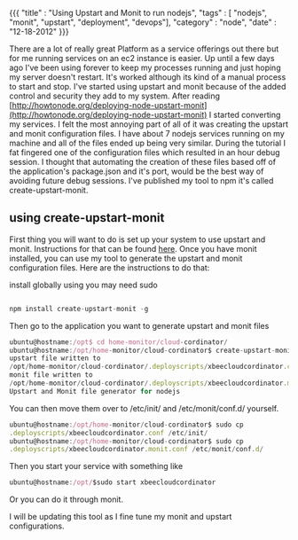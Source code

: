 {{{
    "title"    : "Using Upstart and Monit to run nodejs",
    "tags"     : [ "nodejs", "monit", "upstart", "deployment", "devops"],
    "category" : "node",
    "date"     : "12-18-2012"
}}}

There are a lot of really great Platform as a service offerings
out there but for me running services on an ec2 instance is easier. Up until a few days ago I've been using
forever to keep my processes running and just hoping my server doesn't
restart. It's worked although its kind of a manual process to start and
stop. I've started using
upstart and monit because of the added control and security they add to
my system. After reading
[http://howtonode.org/deploying-node-upstart-monit](http://howtonode.org/deploying-node-upstart-monit)
I started converting my services. I felt the most annoying part of all of it was
creating the upstart and monit configuration files. I have
about 7 nodejs services running on my machine and all of the files ended
up being very similar. During the tutorial I fat fingered one of the configuration files which resulted in an hour debug session. 
I thought that automating the creation of these files based off of the application's
package.json and it's port, would be the best way of
avoiding future debug sessions. I've published my tool to npm it's
called create-upstart-monit.

## using create-upstart-monit ##

First thing you will want to do is set up your system to use upstart and
monit. Instructions for that can be found [here](http://howtonode.org/deploying-node-upstart-monit). Once you
have monit installed, you can use my tool
to generate the upstart and monit configuration files.
Here are the instructions to do that:

install globally using you may need sudo

```javascript

npm install create-upstart-monit -g

```

Then go to the application you want to generate upstart and monit files

```javascript
ubuntu@hostname:/opt$ cd home-monitor/cloud-cordinator/
ubuntu@hostname:/opt/home-monitor/cloud-cordinator$ create-upstart-monit -p 3003
upstart file written to
/opt/home-monitor/cloud-cordinator/.deployscripts/xbeecloudcordinator.conf 
monit file written to
/opt/home-monitor/cloud-cordinator/.deployscripts/xbeecloudcordinator.monit.conf
Upstart and Monit file generator for nodejs
```

You can then move them over to /etc/init/ and /etc/monit/conf.d/
yourself.

```javascript
ubuntu@hostname:/opt/home-monitor/cloud-cordinator$ sudo cp
.deployscripts/xbeecloudcordinator.conf /etc/init/
ubuntu@hostname:/opt/home-monitor/cloud-cordinator$ sudo cp
.deployscripts/xbeecloudcordinator.monit.conf /etc/monit/conf.d/
```

Then you start your service with something like

```javascript
ubuntu@hostname:/opt/$sudo start xbeecloudcordinator

```

Or you can do it through monit.

I will be updating this tool as I fine tune my monit and upstart
configurations.

